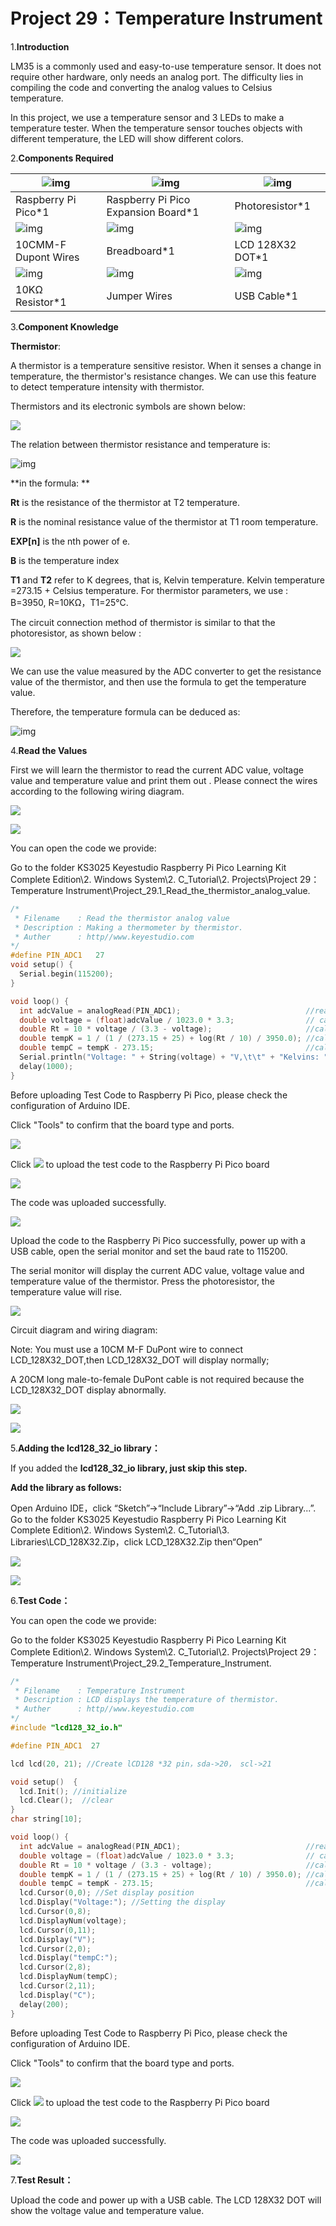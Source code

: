 # Project 29：Temperature Instrument

1.**Introduction**

LM35 is a commonly used and easy-to-use temperature sensor. It does not require other hardware, only needs an analog port. The difficulty lies in compiling the code and converting the analog values to Celsius temperature. 

In this project, we use a temperature sensor and 3 LEDs to make a temperature tester. When the temperature sensor touches objects with different temperature, the LED will show different colors.



2.**Components Required**

| ![img](media/wps36-168412922685432.png) | ![img](media/wps37-168412922822933.jpg) | ![img](media/wps38-168412923019734.jpg) |
| --------------------------------------- | --------------------------------------- | --------------------------------------- |
| Raspberry Pi Pico*1                     | Raspberry Pi Pico Expansion Board*1     | Photoresistor*1                         |
| ![img](media/wps39-168412923190235.jpg) | ![img](media/wps40-168412923404036.jpg) | ![img](media/wps41.jpg)                 |
| 10CMM-F Dupont Wires                    | Breadboard*1                            | LCD 128X32 DOT*1                        |
| ![img](media/wps44-168412924907737.jpg) | ![img](media/wps42-168412925202838.jpg) | ![img](media/wps43-168412925387839.jpg) |
| 10KΩ Resistor*1                         | Jumper Wires                            | USB Cable*1                             |



3.**Component Knowledge**

**Thermistor**: 

A thermistor is a temperature sensitive resistor. When it senses a change in temperature, the thermistor's resistance changes. We can use this feature to detect temperature intensity with thermistor. 

Thermistors and its electronic symbols are shown below:

![](/media/809b8634747fb295021f12e3b92b7894.png)

The relation between thermistor resistance and temperature is:

![img](media/wps45.png)

**in the formula: **

**Rt** is the resistance of the thermistor at T2 temperature.

**R** is the nominal resistance value of the thermistor at T1 room temperature.

**EXP\[n\]** is the nth power of e.

**B** is the temperature index

**T1** and **T2** refer to K degrees, that is, Kelvin temperature. Kelvin temperature =273.15 + Celsius temperature. For thermistor parameters, we use : B=3950, R=10KΩ，T1=25℃.

The circuit connection method of thermistor is similar to that the photoresistor, as shown below :

![](/media/ac0d68aac58bffa5c99e1d0ed3a8bc37.jpeg)

We can use the value measured by the ADC converter to get the resistance value of the thermistor, and then use the formula to get the temperature value. 

Therefore, the temperature formula can be deduced as:

![img](media/wps46-168412931966840.png)

4.**Read the Values**

First we will learn the thermistor to read the current ADC value, voltage value and temperature value and print them out . Please connect the wires according to the following wiring diagram.

![](/media/c143dc239ceaa5e65a63f47d6512630c.png)

![](/media/c0ad763fa1dda5ce55d03fe9b3d61bcd.png)

You can open the code we provide:

Go to the folder KS3025 Keyestudio Raspberry Pi Pico Learning Kit Complete Edition\\2. Windows System\\2. C\_Tutorial\\2. Projects\\Project 29：Temperature Instrument\\Project\_29.1\_Read\_the\_thermistor\_analog\_value.

```c
/*  
 * Filename    : Read the thermistor analog value
 * Description : Making a thermometer by thermistor.
 * Auther      : http//www.keyestudio.com
*/
#define PIN_ADC1   27
void setup() {
  Serial.begin(115200);
}

void loop() {
  int adcValue = analogRead(PIN_ADC1);                            //read ADC pin
  double voltage = (float)adcValue / 1023.0 * 3.3;                // calculate voltage
  double Rt = 10 * voltage / (3.3 - voltage);                     //calculate resistance value of thermistor
  double tempK = 1 / (1 / (273.15 + 25) + log(Rt / 10) / 3950.0); //calculate temperature (Kelvin)
  double tempC = tempK - 273.15;                                  //calculate temperature (Celsius)
  Serial.println("Voltage: " + String(voltage) + "V,\t\t" + "Kelvins: " + String(tempK) + "K,\t" + "Temperature: " + String(tempC) + "C");
  delay(1000);
}
```


Before uploading Test Code to Raspberry Pi Pico, please check the configuration of Arduino IDE.

Click "Tools" to confirm that the board type and ports.

![](/media/c114be082fdeb240c12a32813fb911ba.png)

Click ![](/media/b0d41283bf5ae66d2d5ab45db15331ba.png) to upload the test code to the Raspberry Pi Pico board

![](/media/20f6bde6def6ce1f8163659dd18cf53b.png)

The code was uploaded successfully.

![](/media/9a0aba6cf84febc6e7a4a5f6040ec989.png)

Upload the code to the Raspberry Pi Pico successfully, power up with a USB cable, open the serial monitor and set the baud rate to 115200.

The serial monitor will display the current ADC value, voltage value and temperature value of the thermistor. Press the photoresistor, the temperature value will rise.

![](/media/8dbae0c204a8a98d74c7e58bef84d0d2.png)

Circuit diagram and wiring diagram:

Note: You must use a 10CM M-F DuPont wire to connect LCD\_128X32\_DOT,then LCD\_128X32\_DOT will display normally;

A 20CM long male-to-female DuPont cable is not required because the LCD\_128X32\_DOT display abnormally.

![](/media/281774a4fbf4f7f2ca0fd1e60c89516c.png)

![](/media/91445212232765942d482b84da03f598.png)

5.**Adding the lcd128\_32\_io library：**

If you added the **lcd128\_32\_io library, just skip this step.**

**Add the library as follows:**

Open Arduino IDE，click “Sketch”→“Include Library”→“Add .zip Library...”. Go to the folder KS3025 Keyestudio Raspberry Pi Pico Learning Kit Complete Edition\\2. Windows System\\2. C\_Tutorial\\3. Libraries\\LCD\_128X32.Zip，click LCD\_128X32.Zip then“Open”

![](/media/e384aaf34a3d9c5c14e76a76a973a236.png)

![](/media/7e9f9bb78e814f063632bd09762c85da.png)

6.**Test Code：**

You can open the code we provide:

Go to the folder KS3025 Keyestudio Raspberry Pi Pico Learning Kit Complete Edition\\2. Windows System\\2. C\_Tutorial\\2. Projects\\Project 29：Temperature Instrument\\Project\_29.2\_Temperature\_Instrument.

```c
/*  
 * Filename    : Temperature Instrument
 * Description : LCD displays the temperature of thermistor.
 * Auther      : http//www.keyestudio.com
*/
#include "lcd128_32_io.h"

#define PIN_ADC1  27

lcd lcd(20, 21); //Create lCD128 *32 pin，sda->20， scl->21

void setup()  {
  lcd.Init(); //initialize
  lcd.Clear();  //clear
}
char string[10];

void loop() {
  int adcValue = analogRead(PIN_ADC1);                            //read ADC pin
  double voltage = (float)adcValue / 1023.0 * 3.3;                // calculate voltage
  double Rt = 10 * voltage / (3.3 - voltage);                     //calculate resistance value of thermistor
  double tempK = 1 / (1 / (273.15 + 25) + log(Rt / 10) / 3950.0); //calculate temperature (Kelvin)
  double tempC = tempK - 273.15;                                  //calculate temperature (Celsius)
  lcd.Cursor(0,0); //Set display position
  lcd.Display("Voltage:"); //Setting the display
  lcd.Cursor(0,8);
  lcd.DisplayNum(voltage);
  lcd.Cursor(0,11);
  lcd.Display("V");
  lcd.Cursor(2,0); 
  lcd.Display("tempC:");
  lcd.Cursor(2,8);
  lcd.DisplayNum(tempC);
  lcd.Cursor(2,11);
  lcd.Display("C");
  delay(200);
}
```


Before uploading Test Code to Raspberry Pi Pico, please check the configuration of Arduino IDE.

Click "Tools" to confirm that the board type and ports.

![](/media/42e0d9dc955098071cec9108e4021c55.png)

Click ![](/media/b0d41283bf5ae66d2d5ab45db15331ba.png) to upload the test code to the Raspberry Pi Pico board

![](/media/9ccafa73c3adeae97a88e5755583f276.png)

The code was uploaded successfully.

![](/media/c38fb4d16283a964daa459d79f6aed2a.png)

7.**Test Result：**

Upload the code and power up with a USB cable. The LCD 128X32 DOT will show the voltage value and temperature value.
